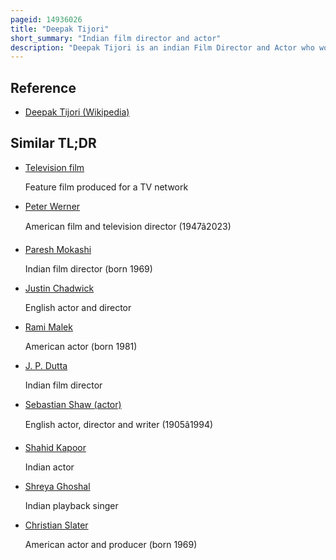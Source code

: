 ```yaml
---
pageid: 14936026
title: "Deepak Tijori"
short_summary: "Indian film director and actor"
description: "Deepak Tijori is an indian Film Director and Actor who works in Bollywood and Gujarati Films and is well known for his supporting Roles in Aashiqui, Khiladi, Jo Jeeta Wohi Sikandar, Kabhi Haan Kabhi Naa, Ghulam and Baadshah. He also appeared as the Lead Actor in Pehla Nasha. Tijori started his directing Career with Oops! A Film about Strippers. This was followed by Fareb, Khamoshh. . . Khauff Ki Raat, Tom, Dick, and Harry and Fox. Thriller at 10 – Fareb, a Tv Mini-Series produced by Tijori won the 2001 indian Television Academy Awards in the Category best Mini-Series. His recent directorial, Do Lafzon Ki Kahani, was released in the Year 2016."
---
```


## Reference

- [Deepak Tijori (Wikipedia)](https://en.wikipedia.org/?curid=14936026)

## Similar TL;DR

- [Television film](/tldr/en/television-film)

  Feature film produced for a TV network

- [Peter Werner](/tldr/en/peter-werner)

  American film and television director (1947â2023)

- [Paresh Mokashi](/tldr/en/paresh-mokashi)

  Indian film director (born 1969)

- [Justin Chadwick](/tldr/en/justin-chadwick)

  English actor and director

- [Rami Malek](/tldr/en/rami-malek)

  American actor (born 1981)

- [J. P. Dutta](/tldr/en/j-p-dutta)

  Indian film director

- [Sebastian Shaw (actor)](/tldr/en/sebastian-shaw-actor)

  English actor, director and writer (1905â1994)

- [Shahid Kapoor](/tldr/en/shahid-kapoor)

  Indian actor

- [Shreya Ghoshal](/tldr/en/shreya-ghoshal)

  Indian playback singer

- [Christian Slater](/tldr/en/christian-slater)

  American actor and producer (born 1969)
